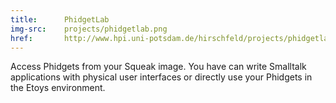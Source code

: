 ```yaml
---
title:      PhidgetLab
img-src:    projects/phidgetlab.png
href:       http://www.hpi.uni-potsdam.de/hirschfeld/projects/phidgetlab/
---
```

Access Phidgets from your Squeak image. You have can write Smalltalk applications with physical user interfaces or directly use your Phidgets in the Etoys environment.
